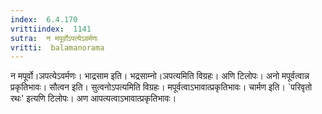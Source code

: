 ```yaml
---
index:  6.4.170
vrittiindex:  1141
sutra:  न मपूर्वोऽपत्येऽवर्मणः
vritti:  balamanorama 
---
```


न मपूर्वो।ञपत्येऽवर्मणः। भाद्रसाम इति। भद्रसाम्नो।ञपत्यमिति विग्रहः। अणि टिलोपः। अनो मपूर्वत्वान्न प्रकृतिभावः। सौत्वन इति। सुत्वनोऽपत्यमिति विग्रहः। मपूर्वत्वाऽभावात्प्रकृतिभावः। चार्मण इति। `परिवृतो रथः' इत्यणि टिलोपः। अण आपत्यत्वाऽभावात्प्रकृतिभावः। 

